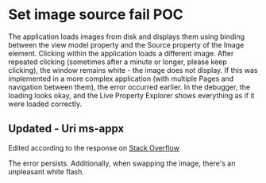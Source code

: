 # Set image source fail POC

The application loads images from disk and displays them using binding between the view model property and the Source property of the Image element.
Clicking within the application loads a different image. After repeated clicking (sometimes after a minute or longer, please keep clicking),
the window remains white - the image does not display. If this was implemented in a more complex application (with multiple Pages and navigation between them),
the error occurred earlier. In the debugger, the loading looks okay, and the Live Property Explorer shows everything as if it were loaded correctly.

## Updated - Uri ms-appx
Edited according to the response on [Stack Overflow](https://stackoverflow.com/a/78008227/21235130)

The error persists. Additionally, when swapping the image, there's an unpleasant white flash.
